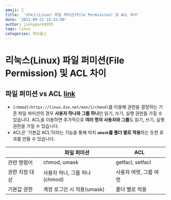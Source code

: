 ```yaml
---
emoji: 💫
title:  '리눅스(Linux) 파일 퍼미션(File Permission) 및 ACL 차이'
date: '2022-09-22 23:32:00'
author: jinnypark9393
tags: linux
categories: 데브옵스
---
```


# 리눅스(Linux) 파일 퍼미션(File Permission) 및 ACL 차이

## **파일 퍼미션 vs ACL [link](https://www.bangseongbeom.com/linux-acl-guide.html#%ED%8C%8C%EC%9D%BC-%ED%8D%BC%EB%AF%B8%EC%85%98-vs-acl)**

- `[chmod](https://linux.die.net/man/1/chmod)`를 이용해 권한을 결정하는 기존 파일 퍼미션의 경우 **사용자 하나와 그룹 하나**만 읽기, 쓰기, 실행 권한을 가질 수 있습니다. ACL을 이용하면 추가적으로 **여러 명의 사용자와 그룹**도 읽기, 쓰기, 실행 권한을 가질 수 있습니다.
- ACL은 ‘기본값 ACL’이라는 기능을 통해 마치 **`umask`를 폴더 별로 적용**하는 듯한 효과를 만들 수 있습니다.

|  | 파일 퍼미션 | ACL |
| --- | --- | --- |
| 관련 명령어 | chmod, umask | getfacl, setfacl |
| 권한 지정 대상 | 사용자 하나, 그룹 하나(chmod) | 사용자 여렷, 그룹 여럿 |
| 기본값 권한 | 계정 로그인 시 적용(umask) | 폴더 별로 적용 |

<br/>